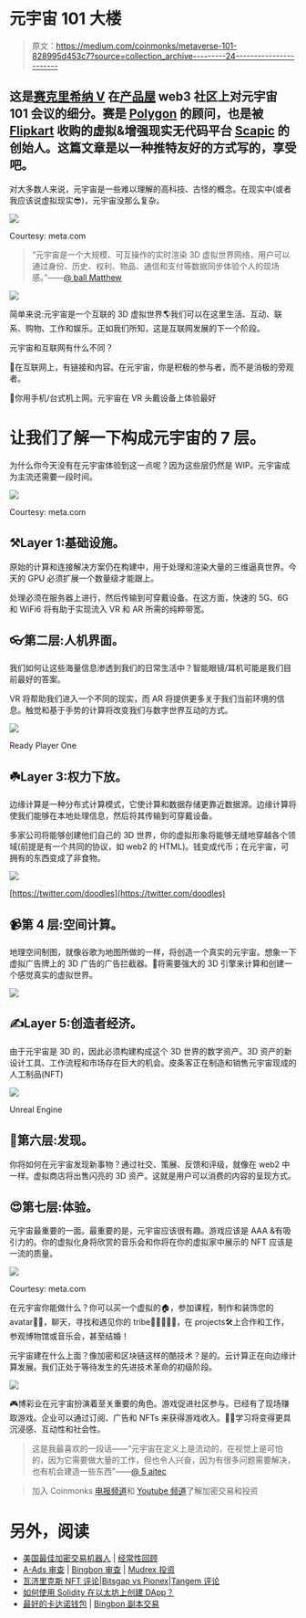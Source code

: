 # 元宇宙 101 大楼

> 原文：<https://medium.com/coinmonks/metaverse-101-828995d453c7?source=collection_archive---------24----------------------->

## 这是[赛克里希纳 V](https://twitter.com/5aitec) 在[产品屋](https://twitter.com/0xTPH) web3 社区上对元宇宙 101 会议的细分。赛是 [Polygon](https://polygon.technology/) 的顾问，也是被 [Flipkart](https://www.flipkart.com/) 收购的虚拟&增强现实无代码平台 [Scapic](https://www.scapic.com/) 的创始人。这篇文章是以一种推特友好的方式写的，享受吧。

对大多数人来说，元宇宙是一些难以理解的高科技、古怪的概念。在现实中(或者我应该说虚拟现实😎)，元宇宙没那么复杂。

![](img/81b1beebe7f4a9d34f10319b8535c553.png)

Courtesy: meta.com

> “元宇宙是一个大规模、可互操作的实时渲染 3D 虚拟世界网络，用户可以通过身份、历史、权利、物品、通信和支付等数据同步体验个人的现场感。”——[@ ball Matthew](https://twitter.com/ballmatthew)

![](img/6ba3c7909931d1bf46c317663b52f5e4.png)

简单来说:元宇宙是一个互联的 3D 虚拟世界🌎我们可以在这里生活、互动、联系、购物、工作和娱乐。正如我们所知，这是互联网发展的下一个阶段。

元宇宙和互联网有什么不同？

📠在互联网上，有链接和内容。在元宇宙，你是积极的参与者，而不是消极的旁观者。

📱你用手机/台式机上网。元宇宙在 VR 头戴设备上体验最好

# **让我们了解一下构成元宇宙的 7 层。**

为什么你今天没有在元宇宙体验到这一点呢？因为这些层仍然是 WIP。元宇宙成为主流还需要一段时间。

![](img/1ef0b181cfec9217c0924e013669f448.png)

Courtesy: meta.com

## ⚒️Layer 1:基础设施。

原始的计算和连接解决方案仍在构建中，用于处理和渲染大量的三维逼真世界。今天的 GPU 必须扩展一个数量级才能跟上。

处理必须在服务器上进行，然后传输到可穿戴设备。在这方面，快速的 5G、6G 和 WiFi6 将有助于实现流入 VR 和 AR 所需的纯粹带宽。

## 👓第二层:人机界面。

我们如何让这些海量信息渗透到我们的日常生活中？智能眼镜/耳机可能是我们目前最好的答案。

VR 将帮助我们进入一个不同的现实，而 AR 将提供更多关于我们当前环境的信息。触觉和基于手势的计算将改变我们与数字世界互动的方式。

![](img/12d66e33074ef43a3546cbaf1dac615d.png)

Ready Player One

## ☘️Layer 3:权力下放。

边缘计算是一种分布式计算模式，它使计算和数据存储更靠近数据源。边缘计算将使我们能够在本地处理信息，然后将其传输到可穿戴设备。

多家公司将能够创建他们自己的 3D 世界，你的虚拟形象将能够无缝地穿越各个领域(前提是有一个共同的协议，如 web2 的 HTML)。钱变成代币；在元宇宙，可拥有的东西变成了非食物。

![](img/54491b55e551436a3e90c3311cc8c063.png)

[https://twitter.com/doodles](https://twitter.com/doodles)

## 📹第 4 层:空间计算。

地理空间制图，就像谷歌为地图所做的一样，将创造一个真实的元宇宙。想象一下虚拟广告牌上的 3D 广告的广告拦截器。🤯将需要强大的 3D 引擎来计算和创建一个感觉真实的虚拟世界。

![](img/dce0b7aa2e316001aefe460891e54b03.png)

## ✍️Layer 5:创造者经济。

由于元宇宙是 3D 的，因此必须构建构成这个 3D 世界的数字资产。3D 资产的新设计工具、工作流程和市场存在巨大的机会。皮条客正在制造和销售元宇宙现成的人工制品(NFT)

![](img/e2f3e1c46e68cceac5926339dc72fcec.png)

Unreal Engine

## 🔎第六层:发现。

你将如何在元宇宙发现新事物？通过社交、策展、反馈和评级，就像在 web2 中一样。虚拟商店将出售闪亮的 3D 资产。这就是用户可以消费的内容的呈现方式。

## 😍第七层:体验。

元宇宙最重要的一面。最重要的是，元宇宙应该很有趣。游戏应该是 AAA &有吸引力的。你的虚拟化身将欣赏的音乐会和你将在你的虚拟家中展示的 NFT 应该是一流的质量。

![](img/178ea1ea89e183524c6832918d0baf1b.png)

Courtesy: meta.com

在元宇宙你能做什么？你可以买一个虚拟的🏠，参加课程，制作和装饰您的 avatar🕺🏽，聊天，寻找和遇见你的 tribe🧑🏾‍🤝‍🧑🏻，在 projects🛠️上合作和工作，参观博物馆或音乐会，甚至结婚！

元宇宙建在什么上面？像加密和区块链这样的酷技术？是的。云计算正在向边缘计算发展。我们正处于等待发生的先进技术革命的初级阶段。

![](img/9951d0ed04de706491c6d7e14608ede1.png)

🎮博彩业在元宇宙扮演着至关重要的角色。游戏促进社区参与。已经有了现场赚取游戏。企业可以通过订阅、广告和 NFTs 来获得游戏收入。👩‍🏫学习将变得更具沉浸感、互动性和社会性。

> 这是我最喜欢的一段话——“元宇宙在定义上是流动的，在视觉上是可怕的，因为它需要做大量的工作，但也令人兴奋，因为有很多问题需要解决，也有机会建造一些东西”——[@ 5 aitec](https://twitter.com/5aitec)

> 加入 Coinmonks [电报频道](https://t.me/coincodecap)和 [Youtube 频道](https://www.youtube.com/c/coinmonks/videos)了解加密交易和投资

# 另外，阅读

*   [美国最佳加密交易机器人](https://coincodecap.com/crypto-trading-bots-in-the-us) | [经常性回顾](https://coincodecap.com/changelly-review)
*   [A-Ads 审查](https://coincodecap.com/a-ads-review) | [Bingbon 审查](https://coincodecap.com/bingbon-review) | [Mudrex 投资](https://coincodecap.com/mudrex-invest-review-the-best-way-to-invest-in-crypto)
*   [瓦济里克斯 NFT 评论](https://coincodecap.com/wazirx-nft-review)|[Bitsgap vs Pionex](https://coincodecap.com/bitsgap-vs-pionex)|[Tangem 评论](https://coincodecap.com/tangem-wallet-review)
*   [如何使用 Solidity 在以太坊上创建 DApp？](https://coincodecap.com/create-a-dapp-on-ethereum-using-solidity)
*   [最好的卡达诺钱包](https://coincodecap.com/best-cardano-wallets) | [Bingbon 副本交易](https://coincodecap.com/bingbon-copy-trading)